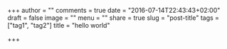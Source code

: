 +++
author = ""
comments = true
date = "2016-07-14T22:43:43+02:00"
draft = false
image = ""
menu = ""
share = true
slug = "post-title"
tags = ["tag1", "tag2"]
title = "hello world"

+++

